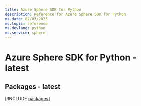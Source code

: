 ```yaml
---
title: Azure Sphere SDK for Python
description: Reference for Azure Sphere SDK for Python
ms.date: 02/03/2025
ms.topic: reference
ms.devlang: python
ms.service: sphere
---
```

# Azure Sphere SDK for Python - latest
## Packages - latest
[!INCLUDE [packages](sphere-index.md)]